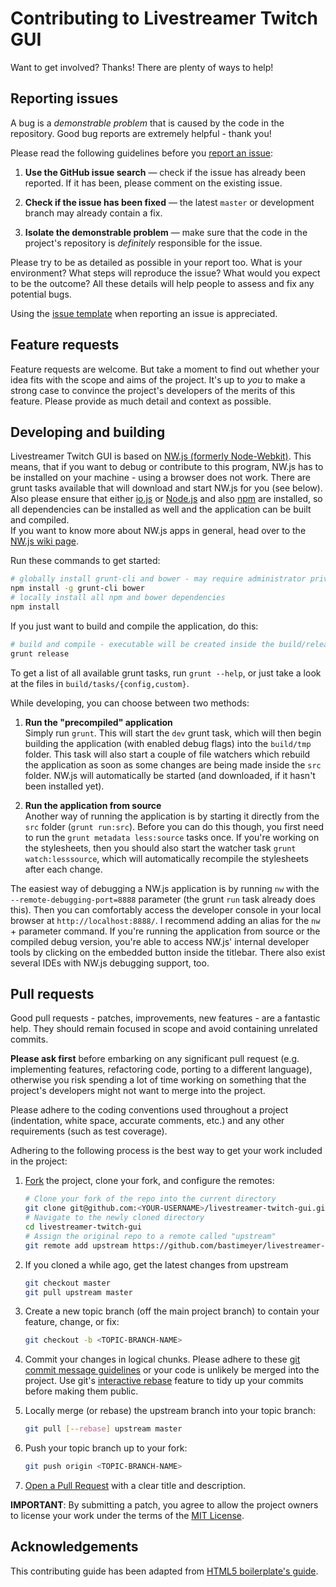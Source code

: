 # Contributing to Livestreamer Twitch GUI

Want to get involved? Thanks! There are plenty of ways to help!


## Reporting issues

A bug is a *demonstrable problem* that is caused by the code in the repository. Good bug reports are extremely helpful - thank you!

Please read the following guidelines before you [report an issue][issues]:

1. **Use the GitHub issue search** — check if the issue has already been reported. If it has been, please comment on the existing issue.

2. **Check if the issue has been fixed** — the latest `master` or development branch may already contain a fix.

3. **Isolate the demonstrable problem** — make sure that the code in the project's repository is *definitely* responsible for the issue.

Please try to be as detailed as possible in your report too. What is your environment? What steps will reproduce the issue? What would you expect to be the outcome? All these details will help people to assess and fix any potential bugs.

Using the [issue template](ISSUE_TEMPLATE.md) when reporting an issue is appreciated.


## Feature requests

Feature requests are welcome. But take a moment to find out whether your idea fits with the scope and aims of the project. It's up to *you* to make a strong case to convince the project's developers of the merits of this feature. Please provide as much detail and context as possible.


## Developing and building
Livestreamer Twitch GUI is based on [NW.js (formerly Node-Webkit)][NW.js]. This means, that if you want to debug or contribute to this program, NW.js has to be installed on your machine - using a browser does not work. There are grunt tasks available that will download and start NW.js for you (see below). Also please ensure that either [io.js][io.js] or [Node.js][Node.js] and also [npm][npm] are installed, so all dependencies can be installed as well and the application can be built and compiled.  
If you want to know more about NW.js apps in general, head over to the [NW.js wiki page][NW.js-wiki].

Run these commands to get started:

```bash
# globally install grunt-cli and bower - may require administrator privileges
npm install -g grunt-cli bower
# locally install all npm and bower dependencies
npm install
```

If you just want to build and compile the application, do this:

```bash
# build and compile - executable will be created inside the build/releases folder
grunt release
```

To get a list of all available grunt tasks, run `grunt --help`, or just take a look at the files in `build/tasks/{config,custom}`. 

While developing, you can choose between two methods:

1. **Run the "precompiled" application**  
   Simply run `grunt`. This will start the `dev` grunt task, which will then begin building the application (with enabled debug flags) into the `build/tmp` folder. This task will also start a couple of file watchers which rebuild the application as soon as some changes are being made inside the `src` folder. NW.js will automatically be started (and downloaded, if it hasn't been installed yet).

2. **Run the application from source**  
   Another way of running the application is by starting it directly from the `src` folder (`grunt run:src`). Before you can do this though, you first need to run the `grunt metadata less:source` tasks once. If you're working on the stylesheets, then you should also start the watcher task `grunt watch:lesssource`, which will automatically recompile the stylesheets after each change.

The easiest way of debugging a NW.js application is by running `nw` with the `--remote-debugging-port=8888` parameter (the grunt `run` task already does this). Then you can comfortably access the developer console in your local browser at `http://localhost:8888/`. I recommend adding an alias for the `nw` + parameter command.
If you're running the application from source or the compiled debug version, you're able to access NW.js' internal developer tools by clicking on the embedded button inside the titlebar.
There also exist several IDEs with NW.js debugging support, too.


## Pull requests

Good pull requests - patches, improvements, new features - are a fantastic help. They should remain focused in scope and avoid containing unrelated commits.

**Please ask first** before embarking on any significant pull request (e.g. implementing features, refactoring code, porting to a different language), otherwise you risk spending a lot of time working on something that the project's developers might not want to merge into the project.

Please adhere to the coding conventions used throughout a project (indentation, white space, accurate comments, etc.) and any other requirements (such as test coverage).

Adhering to the following process is the best way to get your work included in the project:

1. [Fork][howto-fork] the project, clone your fork, and configure the remotes:
   ```bash
   # Clone your fork of the repo into the current directory
   git clone git@github.com:<YOUR-USERNAME>/livestreamer-twitch-gui.git
   # Navigate to the newly cloned directory
   cd livestreamer-twitch-gui
   # Assign the original repo to a remote called "upstream"
   git remote add upstream https://github.com/bastimeyer/livestreamer-twitch-gui.git
   ```

2. If you cloned a while ago, get the latest changes from upstream
   ```bash
   git checkout master
   git pull upstream master
   ```

3. Create a new topic branch (off the main project branch) to contain your feature, change, or fix:
   ```bash
   git checkout -b <TOPIC-BRANCH-NAME>
   ```

4. Commit your changes in logical chunks. Please adhere to these [git commit message guidelines][howto-format-commits] or your code is unlikely be merged into the project. Use git's [interactive rebase][howto-rebase] feature to tidy up your commits before making them public.

5. Locally merge (or rebase) the upstream branch into your topic branch:
   ```bash
   git pull [--rebase] upstream master
   ```

6. Push your topic branch up to your fork:
   ```bash
   git push origin <TOPIC-BRANCH-NAME>
   ```

7. [Open a Pull Request][howto-open-pull-requests] with a clear title and description.

**IMPORTANT**: By submitting a patch, you agree to allow the project owners to license your work 
under the terms of the [MIT License][license].


## Acknowledgements

This contributing guide has been adapted from [HTML5 boilerplate's guide][ref-h5bp].


  [license]: https://github.com/bastimeyer/livestreamer-twitch-gui/blob/master/LICENSE
  [issues]: https://github.com/bastimeyer/livestreamer-twitch-gui/issues
  [howto-fork]: https://help.github.com/articles/fork-a-repo
  [howto-rebase]: https://help.github.com/articles/interactive-rebase
  [howto-format-commits]: http://tbaggery.com/2008/04/19/a-note-about-git-commit-messages.html
  [howto-open-pull-requests]: https://help.github.com/articles/using-pull-requests
  [NW.js]: https://github.com/nwjs/nw.js
  [NW.js-wiki]: https://github.com/nwjs/nw.js/wiki
  [io.js]: https://iojs.org
  [Node.js]: https://nodejs.org
  [npm]: https://npmjs.org
  [ref-h5bp]: https://github.com/h5bp/html5-boilerplate/blob/master/CONTRIBUTING.md
